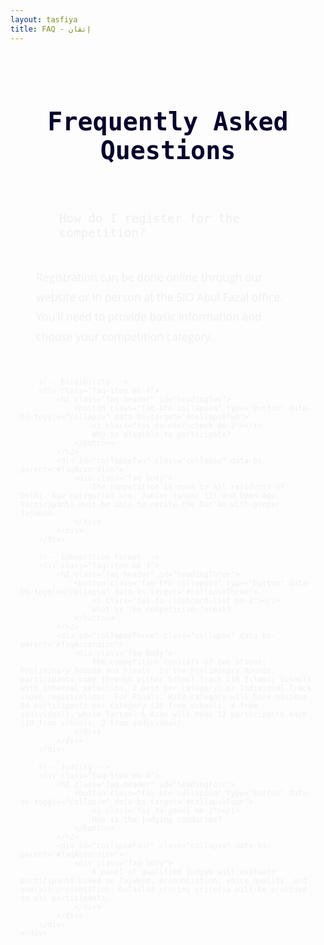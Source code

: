 ```yaml
---
layout: tasfiya
title: FAQ - إتقان
---
```


<style>
/* Add Thuluth font */
@import url('https://fonts.googleapis.com/css2?family=Amiri:wght@400;700&display=swap');

.thuluth-text {
    font-family: 'Amiri', serif;
    font-size: 1.8em;
    background: linear-gradient(45deg, #957718, #e2c27d);
    -webkit-background-clip: text;
    -webkit-text-fill-color: transparent;
    display: inline-block;
    font-weight: 700;
    filter: drop-shadow(2px 2px 4px rgba(149, 119, 24, 0.3));
}

@media (max-width: 768px) {
    .thuluth-text {
        font-size: 1.5em;
    }
}
</style>

<div class="islamic-decoration">
    <h1> Frequently Asked Questions</h1>
</div>

<div class="faq-content">
    <div class="accordion" id="faqAccordion">
        <!-- Registration -->
        <div class="faq-item mb-4">
            <h2 class="faq-header" id="headingOne">
                <button class="faq-btn" type="button" data-bs-toggle="collapse" data-bs-target="#collapseOne">
                    <i class="fas fa-question-circle me-2"></i>
                    How do I register for the competition?
                </button>
            </h2>
            <div id="collapseOne" class="collapse show" data-bs-parent="#faqAccordion">
                <div class="faq-body">
                    Registration can be done online through our website or in person at the SIO Abul Fazal office. You'll need to provide basic information and choose your competition category.
                </div>
            </div>
        </div>

        <!-- Eligibility -->
        <div class="faq-item mb-4">
            <h2 class="faq-header" id="headingTwo">
                <button class="faq-btn collapsed" type="button" data-bs-toggle="collapse" data-bs-target="#collapseTwo">
                    <i class="fas fa-user-check me-2"></i>
                    Who is eligible to participate?
                </button>
            </h2>
            <div id="collapseTwo" class="collapse" data-bs-parent="#faqAccordion">
                <div class="faq-body">
                    The competition is open to all residents of Delhi. Age categories are: Junior (under 12) and Open Age. Participants must be able to recite the Qur'an with proper Tajweed.
                </div>
            </div>
        </div>

        <!-- Competition Format -->
        <div class="faq-item mb-4">
            <h2 class="faq-header" id="headingThree">
                <button class="faq-btn collapsed" type="button" data-bs-toggle="collapse" data-bs-target="#collapseThree">
                    <i class="fas fa-clipboard-list me-2"></i>
                    What is the competition format?
                </button>
            </h2>
            <div id="collapseThree" class="collapse" data-bs-parent="#faqAccordion">
                <div class="faq-body">
                    The competition consists of two stages: Preliminary Rounds and Finals. In the Preliminary Rounds, participants come through either School Track (10 Islamic Schools with internal selection, 2 best per category) or Individual Track (open registration). For Finals, Hifz category will have maximum 24 participants per category (20 from schools, 4 from individual), while Tarteel & Azan will have 12 participants each (10 from schools, 2 from individual).
                </div>
            </div>
        </div>

        <!-- Judging -->
        <div class="faq-item mb-4">
            <h2 class="faq-header" id="headingFour">
                <button class="faq-btn collapsed" type="button" data-bs-toggle="collapse" data-bs-target="#collapseFour">
                    <i class="fas fa-gavel me-2"></i>
                    How is the judging conducted?
                </button>
            </h2>
            <div id="collapseFour" class="collapse" data-bs-parent="#faqAccordion">
                <div class="faq-body">
                    A panel of qualified judges will evaluate participants based on Tajweed, pronunciation, voice quality, and overall presentation. Detailed scoring criteria will be provided to all participants.
                </div>
            </div>
        </div>
    </div>
</div>

<style>
.faq-item {
    margin-bottom: 1.5rem;
    border-radius: 8px;
    overflow: hidden;
    background: #ffffff;
    border: 1px solid rgba(16, 3, 47, 0.1);
    box-shadow: 0 4px 15px rgba(16, 3, 47, 0.05);
}

.faq-header {
    margin: 0;
}

.faq-btn {
    width: 100%;
    padding: 1.2rem 1.5rem;
    text-align: left;
    background: none;
    border: none;
    color: #07002c;
    font-size: 1.2rem;
    font-weight: 500;
    font-family: 'Almarena Mono', monospace;
    display: flex;
    align-items: center;
    transition: background 0.3s ease;
}

.faq-btn:hover, .faq-btn:not(.collapsed) {
    background: rgba(16, 3, 47, 0.02);
}

.faq-btn i {
    color: #957718;
    margin-right: 1rem;
    width: 24px;
    text-align: center;
    background: linear-gradient(45deg, #957718, #e2c27d);
    -webkit-background-clip: text;
    -webkit-text-fill-color: transparent;
}

.faq-body {
    padding: 1.5rem;
    color: #07002c;
    border-top: 1px solid rgba(16, 3, 47, 0.1);
    line-height: 1.8;
    font-size: 1.1rem;
    font-family: 'Open Sans', sans-serif;
    text-align: left;
    background: #ffffff;
}

@media (max-width: 768px) {
    .faq-btn {
        padding: 1rem;
        font-size: 1.1rem;
    }
    
    .faq-body {
        padding: 1rem;
        font-size: 1rem;
        line-height: 1.6;
    }
}

@keyframes fadeIn {
    from { opacity: 0; transform: translateY(-10px); }
    to { opacity: 1; transform: translateY(0); }
}

.faq-content {
    max-width: 800px;
    margin: 0 auto;
    padding: 0 1rem;
    animation: fadeIn 0.5s ease-out;
}

// Add focus styles for accessibility
.faq-btn:focus {
    outline: none;
    box-shadow: 0 0 0 2px rgba(149, 119, 24, 0.3);
}

.islamic-decoration {
    position: relative;
    text-align: center;
    padding: 2rem 0;
    margin-bottom: 2rem;
    overflow: hidden;
}

.islamic-decoration h1 {
    color: #07002c;
    font-size: 2.5rem;
    font-family: 'Almarena Mono', monospace;
    position: relative;
    z-index: 1;
    margin-bottom: 0;
}

.islamic-decoration::before {
    content: '';
    position: absolute;
    top: 0;
    left: 0;
    right: 0;
    bottom: 0;
    opacity: 0.1;
    z-index: 0;
}
</style>

<script>
document.addEventListener('DOMContentLoaded', function() {
    // Remove the icon rotation animation
    const faqButtons = document.querySelectorAll('.faq-btn');
    faqButtons.forEach(button => {
        button.addEventListener('click', function() {
            // No icon rotation needed
        });
    });
});
</script> 